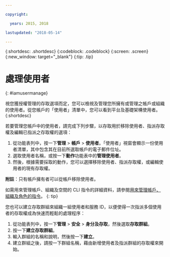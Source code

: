 ```yaml
---

copyright:

  years: 2015, 2018

lastupdated: "2018-05-14"

---
```


{:shortdesc: .shortdesc}
{:codeblock: .codeblock}
{:screen: .screen}
{:new_window: target="_blank"}
{:tip: .tip}

# 處理使用者
{: #iamusermanage}

視您獲授權管理的存取選項而定，您可以檢視及管理您所擁有或管理之帳戶或組織的使用者。從您帳戶的「使用者」清單中，您可以看到平台及基礎架構使用者。
{:shortdesc}

若要管理您帳戶中的使用者，請完成下列步驟，以存取用於移除使用者、指派存取權及編輯已指派之存取權的選項：

1. 從功能表列中，按一下**管理** &gt; **帳戶** &gt; **使用者**。「使用者」視窗會顯示一份使用者清單，其中包含其在目前所選取帳戶的電子郵件位址。
2. 選取使用者名稱，或按一下**動作**功能表中的**管理使用者**。
3. 然後，根據需要採取的動作，您可以選擇移除使用者、指派存取權，或編輯使用者的現有存取權。

**附註**：只有帳戶擁有者可以從帳戶移除使用者。

如需用來管理帳戶、組織及空間的 CLI 指令的詳細資料，請參閱[用來管理帳戶、組織及角色的指令](/docs/cli/reference/bluemix_cli/bx_cli.html#bx_commands_acctorg)。
{: tip}

您也可以建立存取群組來組織一組使用者和服務 ID，以便使得一次指派多個使用者的存取權成為快速而輕鬆的處理程序：

1. 從功能表列中，按一下**管理** &gt; **安全** &gt; **身分及存取**，然後選取**存取群組**。
2. 按一下**建立存取群組**。
3. 輸入群組的名稱和說明，然後按一下**建立**。
4. 建立群組之後，請按一下群組名稱，藉由新增使用者及指派群組的存取權來開始。

